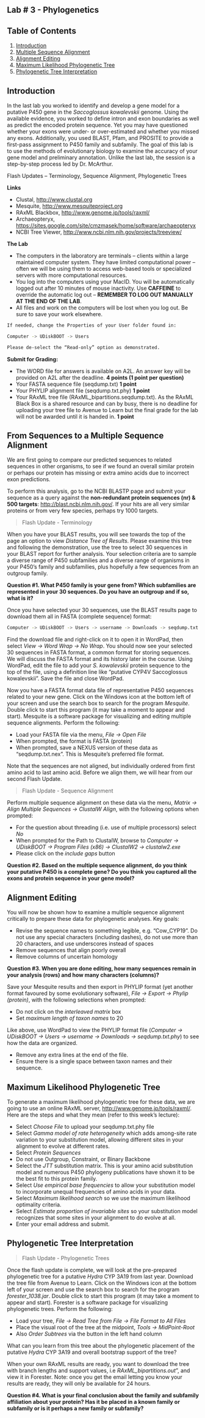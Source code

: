 ## Lab # 3 - Phylogenetics

## Table of Contents
1. [Introduction](#intro)
2. [Multiple Sequence Alignment](#msa)
3. [Alignment Editing](#edit)
4. [Maximum Likelihood Phylogenetic Tree](#raxml)
5. [Phylogenetic Tree Interpretation](#tree)

<a name="intro"></a>
## Introduction

In the last lab you worked to identify and develop a gene model for a putative P450 gene in the *Saccoglossus kowalevskii* genome. Using the available evidence, you worked to define intron and exon boundaries as well as predict the encoded protein sequence. Yet you may have questioned whether your exons were under- or over-estimated and whether you missed any exons. Additionally, you used BLAST, Pfam, and PROSITE to provide a first-pass assignment to P450 family and subfamily. The goal of this lab is to use the methods of evolutionary biology to examine the accuracy of your gene model and preliminary annotation. Unlike the last lab, the session is a step-by-step process led by Dr. McArthur.

Flash Updates – Terminology, Sequence Alignment, Phylogenetic Trees

**Links**
* Clustal, http://www.clustal.org
* Mesquite, http://www.mesquiteproject.org
* RAxML Blackbox, http://www.genome.jp/tools/raxml/
* Archaeopteryx, https://sites.google.com/site/cmzmasek/home/software/archaeopteryx 
* NCBI Tree Viewer, http://www.ncbi.nlm.nih.gov/projects/treeview/

**The Lab**
* The computers in the laboratory are terminals – clients within a large maintained computer system. They have limited computational power – often we will be using them to access web-based tools or specialized servers with more computational resources.
* You log into the computers using your MacID. You will be automatically logged out after 10 minutes of mouse inactivity. Use **CAFFEINE** to override the automatic log out – **REMEMBER TO LOG OUT MANUALLY AT THE END OF THE LAB**.
* All files and work on the computers will be lost when you log out. Be sure to save your work elsewhere. 

```bash
If needed, change the Properties of your User folder found in:

Computer -> UDiskBOOT -> Users

Please de-select the “Read-only” option as demonstrated. 
```

**Submit for Grading:**
* The WORD file for answers is available on A2L. An answer key will be provided on A2L after the deadline. **4 points (1 point per question)**
* Your FASTA sequence file (seqdump.txt) **1 point**
* Your PHYLIP alignment file (seqdump.txt.phy) **1 point**
* Your RAxML tree file (RAxML_bipartitions.seqdump.txt). As the RAxML Black Box is a shared resource and can by busy, there is no deadline for uploading your tree file to Avenue to Learn but the final grade for the lab will not be awarded until it is handed in. **1 point**

<a name="msa"></a>
## From Sequences to a Multiple Sequence Alignment

We are first going to compare our predicted sequences to related sequences in other organisms, to see if we found an overall similar protein or perhaps our protein has missing or extra amino acids due to incorrect exon predictions. 

To perform this analysis, go to the NCBI BLASTP page and submit your sequence as a query against the **non-redundant protein sequences (nr) & 500 targets**: http://blast.ncbi.nlm.nih.gov/. If your hits are all very similar proteins or from very few species, perhaps try 1000 targets.

> Flash Update - Terminology

When you have your BLAST results, you will see towards the top of the page an option to view *Distance Tree of Results*. Please examine this tree and following the demonstration, use the tree to select 30 sequences in your BLAST report for further analysis. Your selection criteria are to sample a diverse range of P450 subfamilies and a diverse range of organisms in your P450’s family and subfamilies, plus hopefully a few sequences from an outgroup family. 

**Question #1. What P450 family is your gene from? Which subfamilies are represented in your 30 sequences. Do you have an outgroup and if so, what is it?**

Once you have selected your 30 sequences, use the BLAST results page to download them all in FASTA (complete sequence) format:

```bash
Computer -> UDiskBOOT -> Users -> username -> Downloads -> seqdump.txt
```

Find the download file and right-click on it to open it in WordPad, then select *View -> Word Wrap -> No Wrap*. You should now see your selected 30 sequences in FASTA format, a common format for storing sequences. We will discuss the FASTA format and its history later in the course. Using WordPad, edit the file to add your *S. kowalevskii* protein sequence to the top of the file, using a definition line like “putative CYP4V Saccoglossus kowalevskii”. Save the file and close WordPad.

Now you have a FASTA format data file of representative P450 sequences related to your new gene. Click on the Windows icon at the bottom left of your screen and use the search box to search for the program *Mesquite*. Double click to start this program (it may take a moment to appear and start). Mesquite is a software package for visualizing and editing multiple sequence alignments. Perform the following:

* Load your FASTA file via the menu, *File -> Open File*
* When prompted, the format is FASTA (protein)
* When prompted, save a NEXUS version of these data as “seqdump.txt.nex”. This is Mesquite’s preferred file format.

Note that the sequences are not aligned, but individually ordered from first amino acid to last amino acid. Before we align them, we will hear from our second Flash Update.

> Flash Update - Sequence Alignment

Perform multiple sequence alignment on these data via the menu, *Matrix -> Align Multiple Sequences -> ClustalW Align*, with the following options when prompted:

* For the question about threading (i.e. use of multiple processors) select *No*
* When prompted for the Path to ClustalW, browse to *Computer -> UDiskBOOT -> Program Files (x86) -> ClustalW2 -> clustalw2.exe*
* Please click on the *include gaps* button
	
**Question #2. Based on the multiple sequence alignment, do you think your putative P450 is a complete gene? Do you think you captured all the exons and protein sequence in your gene model?**

<a name="edit"></a>
## Alignment Editing

You will now be shown how to examine a multiple sequence alignment critically to prepare these data for phylogenetic analyses. Key goals:

* Revise the sequence names to something legible, e.g. “Cow_CYP19”. Do not use any special characters (including dashes), do not use more than 20 characters, and use underscores instead of spaces
* Remove sequences that align poorly overall
* Remove columns of uncertain homology

**Question #3. When you are done editing, how many sequences remain in your analysis (rows) and how many characters (columns)?**

Save your Mesquite results and then export in PHYLIP format (yet another format favoured by some evolutionary software), *File -> Export -> Phylip (protein)*, with the following selections when prompted:

* Do not click on the *interleaved matrix* box
* Set *maximum length of taxon names* to 20

Like above, use WordPad to view the PHYLIP format file (*Computer -> UDiskBOOT -> Users -> username -> Downloads -> seqdump.txt.phy*) to see how the data are organized. 

* Remove any extra lines at the end of the file. 
* Ensure there is a single space between taxon names and their sequence.

<a name="raxml"></a>
## Maximum Likelihood Phylogenetic Tree

To generate a maximum likelihood phylogenetic tree for these data, we are going to use an online RAxML server, http://www.genome.jp/tools/raxml/. Here are the steps and what they mean (refer to this week’s lecture):

* Select *Choose File* to upload your seqdump.txt.phy file
* Select *Gamma model of rate heterogeneity* which adds among-site rate variation to your substitution model, allowing different sites in your alignment to evolve at different rates.
* Select *Protein Sequences*
* Do not use Outgroup, Constraint, or Binary Backbone
* Select the *JTT* substitution matrix. This is your amino acid substitution model and numerous P450 phylogeny publications have shown it to be the best fit to this protein family.
* Select *Use empirical base frequencies* to allow your substitution model to incorporate unequal frequencies of amino acids in your data.
* Select *Maximum likelihood search* so we use the maximum likelihood optimality criteria.
* Select *Estimate proportion of invariable sites* so your substitution model recognizes that some sites in your alignment to do evolve at all.
* Enter your email address and submit.

<a name="tree"></a>
## Phylogenetic Tree Interpretation

> Flash Update - Phylogenetic Trees

Once the flash update is complete, we will look at the pre-prepared phylogenetic tree for a putative *Hydra* CYP 3A19 from last year. Download the tree file from Avenue to Learn. Click on the Windows icon at the bottom left of your screen and use the search box to search for the program *forester_1038.jar*. Double click to start this program (it may take a moment to appear and start). Forester is a software package for visualizing phylogenetic trees. Perform the following:

* Load your tree, *File -> Read Tree from File -> File Format to All Files*
* Place the visual root of the tree at the midpoint, *Tools -> MidPoint-Root*
* Also *Order Subtrees* via the button in the left hand column

What can you learn from this tree about the phylogenetic placement of the putative *Hydra* CYP 3A19 and overall bootstrap support of the tree?

When your own RAxML results are ready, you want to download the tree with branch lengths and support values, i.e *RAxML_bipartitions.out*”, and view it in Forester. Note: once you get the email letting you know your results are ready, they will only be available for 24 hours.

**Question #4. What is your final conclusion about the family and subfamily affiliation about your protein? Has it be placed in a known family or subfamily or is it perhaps a new family or subfamily?**




